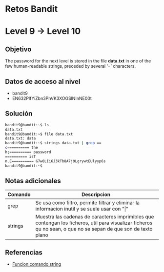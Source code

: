 # Retos Bandit

# Level 9 → Level 10

## Objetivo
The password for the next level is stored in the file **data.txt** in one of the few human-readable strings, preceded by several ‘=’ characters.

## Datos de acceso al nivel
- bandit9
- EN632PlfYiZbn3PhVK3XOGSlNInNE00t

## Solución
```bash
bandit9@bandit:~$ ls
data.txt
bandit9@bandit:~$ file data.txt
data.txt: data
bandit9@bandit:~$ strings data.txt | grep ==
c========== the
h;========== password
========== isT
n.E========== G7w8LIi6J3kTb8A7j9LgrywtEUlyyp6s
bandit9@bandit:~$
```
## Notas adicionales
| Comando | Descripcion |
|---------|-------------|
| grep | Se usa como filtro, permite filtrar y eliminar la informacion inutil y se suele usar con "\|" |
| strings | Muestra las cadenas de caracteres imprimibles que contengan los ficheros, util para visualizar ficheros qu no sean, o que no se sepan de que son de texto plano |

## Referencias
- [Funcion comando string](https://www.google.com/url?sa=t&rct=j&q=&esrc=s&source=web&cd=&cad=rja&uact=8&ved=2ahUKEwj0ooe63Zv9AhWZl2oFHRntDyMQFnoECA4QAw&url=https%3A%2F%2Ffrancisconi.org%2Flinux%2Fcomandos%2Fstrings%23%3A~%3Atext%3DMuestra%2520las%2520cadenas%2520de%2520caracteres%2Cque%2520son%2520de%2520texto%2520plano.&usg=AOvVaw0L5KILzOv5-5oZdyaNTXgg)
